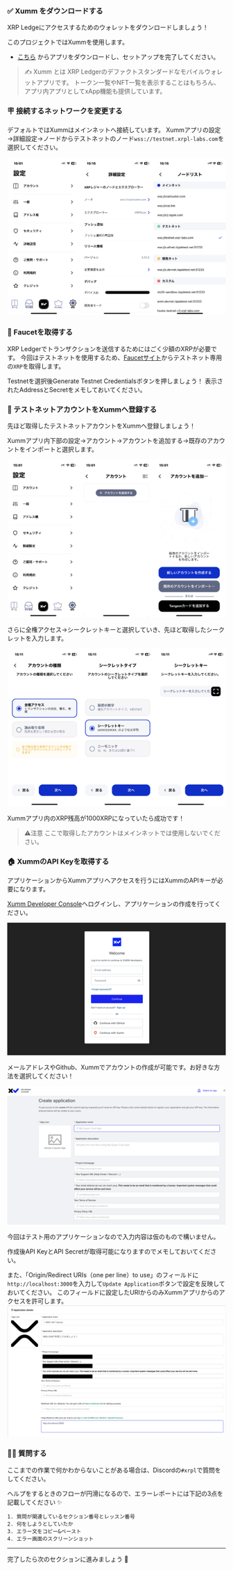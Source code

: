 ### ✅ Xumm をダウンロードする

XRP Ledgeにアクセスするためのウォレットをダウンロードしましょう！

このプロジェクトではXummを使用します。

- [こちら](https://xumm.app) からアプリをダウンロードし、セットアップを完了してください。

> ✍️ Xumm とは
> XRP Ledgerのデファクトスタンダードなモバイルウォレットアプリです。
> トークン一覧やNFT一覧を表示することはもちろん、アプリ内アプリとしてxApp機能も提供しています。

### 🪧 接続するネットワークを変更する

デフォルトではXummはメインネットへ接続しています。
Xummアプリの設定→詳細設定→ノードからテストネットのノード`wss://testnet.xrpl-labs.com`を選択してください。

![](1_2_1.png)

### 🚰 Faucetを取得する

XRP Ledgerでトランザクションを送信するためにはごく少額のXRPが必要です。
今回はテストネットを使用するため、[Faucetサイト](https://xrpl.org/ja/xrp-testnet-faucet.html)からテストネット専用の`XRP`を取得します。

Testnetを選択後Generate Testnet Credentialsボタンを押しましょう！
表示されたAddressとSecretをメモしておいてください。

### 👤 テストネットアカウントをXummへ登録する

先ほど取得したテストネットアカウントをXummへ登録しましょう！

Xummアプリ内下部の設定→アカウント→アカウントを追加する→既存のアカウントをインポートと選択します。

![](1_2_2.png)

さらに全権アクセス→シークレットキーと選択していき、先ほど取得したシークレットを入力します。

![](1_2_3.png)

Xummアプリ内のXRP残高が1000XRPになっていたら成功です！

> ⚠️注意
> ここで取得したアカウントはメインネットでは使用しないでください。

### 🏠 XummのAPI Keyを取得する

アプリケーションからXummアプリへアクセスを行うにはXummのAPIキーが必要になります。

[Xumm Developer Console](https://apps.xumm.dev)へログインし、アプリケーションの作成を行ってください。

![](1_2_4.png)

メールアドレスやGithub、Xummでアカウントの作成が可能です。お好きな方法を選択してください！

![](1_2_5.png)

今回はテスト用のアプリケーションなので入力内容は仮のもので構いません。

作成後API KeyとAPI Secretが取得可能になりますのでメモしておいてください。

また、「Origin/Redirect URIs（one per line）to use」のフィールドに`http://localhost:3000`を入力して`Update Application`ボタンで設定を反映しておいてください。
このフィールドに設定したURIからのみXummアプリからのアクセスを許可します。
![](1_2_6.png)


### 🙋‍♂️ 質問する

ここまでの作業で何かわからないことがある場合は、Discordの`#xrpl`で質問をしてください。

ヘルプをするときのフローが円滑になるので、エラーレポートには下記の3点を記載してください ✨

```
1. 質問が関連しているセクション番号とレッスン番号
2. 何をしようとしていたか
3. エラー文をコピー&ペースト
4. エラー画面のスクリーンショット
```

---

完了したら次のセクションに進みましょう 🎉
